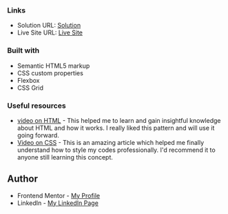 ### Links

- Solution URL: [Solution](https://github.com/Solataiwo-15/Modern-Login-Form)
- Live Site URL: [Live Site](https://modern-login-form-eta.vercel.app/)


### Built with

- Semantic HTML5 markup
- CSS custom properties
- Flexbox
- CSS Grid


### Useful resources

- [video on HTML](https://youtu.be/916GWv2Qs08?si=JsBMLzR6ECvkX2ic) - This helped me to learn and gain insightful knowledge about HTML and how it works. I really liked this pattern and will use it going forward.
- [Video on CSS](https://youtu.be/OXGznpKZ_sA?si=6fIG2ENTPmG7glFl) - This is an amazing article which helped me finally understand how to style my  codes professionally. I'd recommend it to anyone still learning this concept.


## Author

- Frontend Mentor - [My Profile](https://www.frontendmentor.io/profile/Solataiwo-15)
- LinkedIn - [My LinkedIn Page](https://www.linkedin.com/in/ahmad-taiwo/)